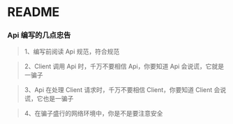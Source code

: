 # README

### Api 编写的几点忠告

> 1、编写前阅读 Api 规范，符合规范

> 2、Client 调用 Api 时，千万不要相信 Api，你要知道 Api 会说谎，它就是一骗子

> 3、Api 在处理 Client 请求时，千万不要相信 Client，你要知道 Client 会说谎，它也是一骗子

> 4、在骗子盛行的网络环境中，你是不是要注意安全




